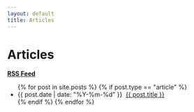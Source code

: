 ```yaml
---
layout: default
title: Articles
---
```


# Articles

<p><a href="/feed.xml" title="Articles RSS"><strong><i class="fa fa-rss"></i> RSS Feed</strong></a></p>

<div>
    <ul id="post-list">
        {% for post in site.posts %}
            {% if post.type == "article" %}
            <li id="post-list-item">
                {{ post.date | date: "%Y-%m-%d" }}&nbsp;
                <a href="{{ post.url }}">{{ post.title }}</a>
            </li>
            {% endif %}
        {% endfor %}
    </ul>
</div>
